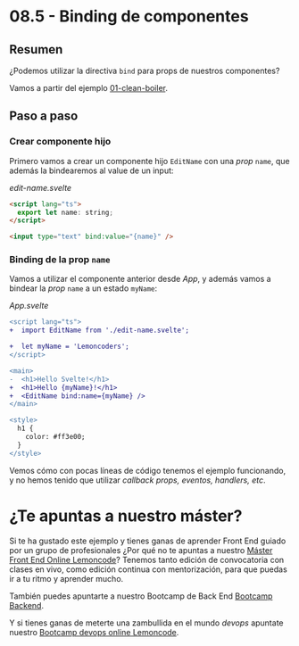 # 08.5 - Binding de componentes

## Resumen

¿Podemos utilizar la directiva `bind` para props de nuestros componentes?

Vamos a partir del ejemplo [01-clean-boiler](../../01-clean-boiler/).

## Paso a paso

### Crear componente hijo

Primero vamos a crear un componente hijo `EditName` con una _prop_ `name`, que además la bindearemos al value de un input:

_edit-name.svelte_

```html
<script lang="ts">
  export let name: string;
</script>

<input type="text" bind:value="{name}" />
```

### Binding de la prop `name`

Vamos a utilizar el componente anterior desde _App_, y además vamos a bindear la _prop_ `name` a un estado `myName`:

_App.svelte_

```diff
<script lang="ts">
+  import EditName from './edit-name.svelte';

+  let myName = 'Lemoncoders';
</script>

<main>
-  <h1>Hello Svelte!</h1>
+  <h1>Hello {myName}!</h1>
+  <EditName bind:name={myName} />
</main>

<style>
  h1 {
    color: #ff3e00;
  }
</style>
```

Vemos cómo con pocas líneas de código tenemos el ejemplo funcionando, y no hemos tenido que utilizar _callback props, eventos, handlers, etc_.

# ¿Te apuntas a nuestro máster?

Si te ha gustado este ejemplo y tienes ganas de aprender Front End guiado por un grupo de profesionales ¿Por qué no te apuntas a nuestro [Máster Front End Online Lemoncode](https://lemoncode.net/master-frontend#inicio-banner)? Tenemos tanto edición de convocatoria con clases en vivo, como edición continua con mentorización, para que puedas ir a tu ritmo y aprender mucho.

También puedes apuntarte a nuestro Bootcamp de Back End [Bootcamp Backend](https://lemoncode.net/bootcamp-backend#inicio-banner).

Y si tienes ganas de meterte una zambullida en el mundo _devops_ apuntate nuestro [Bootcamp devops online Lemoncode](https://lemoncode.net/bootcamp-devops#bootcamp-devops/inicio).
